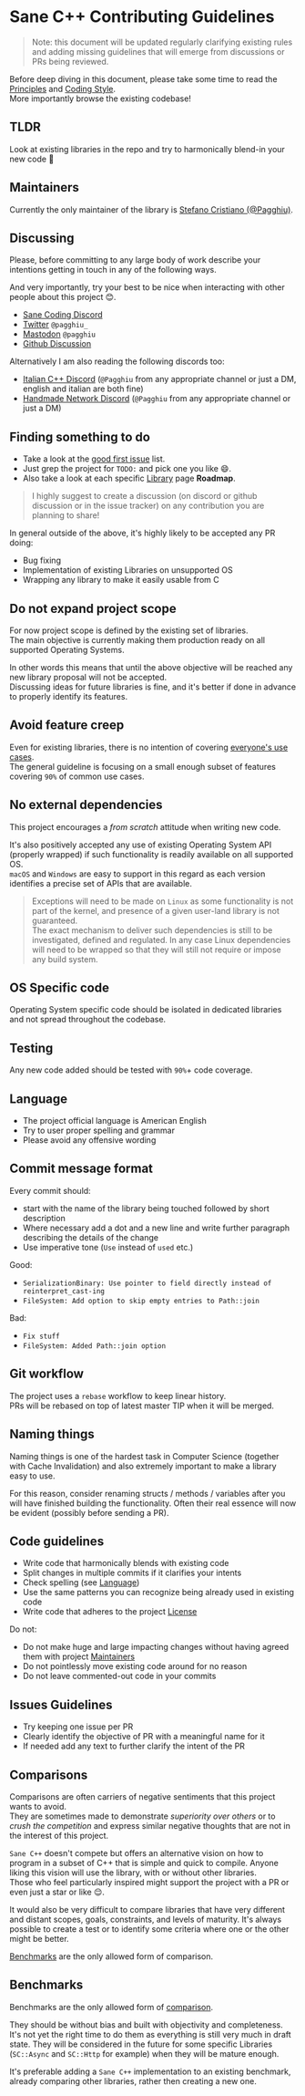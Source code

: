# Sane C++ Contributing Guidelines

> Note: this document will be updated regularly clarifying existing rules and adding missing guidelines that will emerge from discussions or PRs being reviewed.

Before deep diving in this document, please take some time to read the [Principles](https://pagghiu.github.io/SaneCppLibraries/page_principles.html) and [Coding Style](Documentation/CodingStyle.md).  
More importantly browse the existing codebase!

## TLDR

Look at existing libraries in the repo and try to harmonically blend-in your new code 🙂

## Maintainers

Currently the only maintainer of the library is [Stefano Cristiano (@Pagghiu)](http://github.com/pagghiu).

## Discussing

Please, before committing to any large body of work describe your intentions getting in touch in any of the following ways.

And very importantly, try your best to be nice when interacting with other people about this project 😊.

- [Sane Coding Discord](https://discord.gg/SDyJFR8N)
- [Twitter](https://twitter.com/pagghiu_) `@pagghiu_`
- [Mastodon](https://mastodon.gamedev.place/@pagghiu) `@pagghiu`
- [Github Discussion](https://github.com/Pagghiu/SaneCppLibraries/discussions)

Alternatively I am also reading the following discords too:
- [Italian C++ Discord](https://discord.gg/GPATr8QxfS) (`@Pagghiu` from any appropriate channel or just a DM, english and italian are both fine)
- [Handmade Network Discord](https://discord.gg/hmn) (`@Pagghiu` from any appropriate channel or just a DM)

## Finding something to do

- Take a look at the [good first issue](https://github.com/Pagghiu/SaneCppLibraries/issues?q=is%3Aissue+is%3Aopen+label%3A%22good+first+issue%22) list.
- Just grep the project for `TODO:` and pick one you like 😄.  
- Also take a look at each specific [Library](https://pagghiu.github.io/SaneCppLibraries/libraries.html) page **Roadmap**.  


> I highly suggest to create a discussion (on discord or github discussion or in the issue tracker) on any contribution you are planning to share!

In general outside of the above, it's highly likely to be accepted any PR doing:

- Bug fixing
- Implementation of existing Libraries on unsupported OS
- Wrapping any library to make it easily usable from C

## Do not expand project scope

For now project scope is defined by the existing set of libraries.  
The main objective is currently making them production ready on all supported Operating Systems.

In other words this means that until the above objective will be reached any new library proposal will not be accepted.  
Discussing ideas for future libraries is fine, and it's better if done in advance to properly identify its features.

## Avoid feature creep

Even for existing libraries, there is no intention of covering [everyone's use cases](https://xkcd.com/927/).  
The general guideline is focusing on a small enough subset of features covering `90%` of common use cases.

## No external dependencies

This project encourages a _from scratch_ attitude when writing new code.

It's also positively accepted any use of existing Operating System API (properly wrapped) if such functionality is readily available on all supported OS.  
`macOS` and `Windows` are easy to support in this regard as each version identifies a precise set of APIs that are available.

> Exceptions will need to be made on `Linux` as some functionality is not part of the kernel, and presence of a given user-land library is not guaranteed.  
The exact mechanism to deliver such dependencies is still to be investigated,  defined and regulated.
In any case Linux dependencies will need to be wrapped so that they will still not require or impose any build system. 

## OS Specific code

Operating System specific code should be isolated in dedicated libraries and not spread throughout the codebase.

## Testing

Any new code added should be tested with `90%`+ code coverage.

## Language

- The project official language is American English
- Try to user proper spelling and grammar
- Please avoid any offensive wording

## Commit message format

Every commit should:
- start with the name of the library being touched followed by short description
- Where necessary add a dot and a new line and write further paragraph describing the details of the change
- Use imperative tone (`Use` instead of `used` etc.)

Good:
- `SerializationBinary: Use pointer to field directly instead of reinterpret_cast-ing`
- `FileSystem: Add option to skip empty entries to Path::join`

Bad:
- `Fix stuff`
- `FileSystem: Added Path::join option`

## Git workflow

The project uses a `rebase` workflow to keep linear history.  
PRs will be rebased on top of latest master TIP when it will be merged.

## Naming things

Naming things is one of the hardest task in Computer Science (together with Cache Invalidation) and also extremely important to make a library easy to use.  

For this reason, consider renaming structs / methods / variables after you will have finished building the functionality.
Often their real essence will now be evident (possibly before sending a PR).

## Code guidelines

- Write code that harmonically blends with existing code
- Split changes in multiple commits if it clarifies your intents
- Check spelling (see [Language](#language))
- Use the same patterns you can recognize being already used in existing code
- Write code that adheres to the project [License](License.txt)

Do not:
- Do not make huge and large impacting changes without having agreed them with project [Maintainers](#maintainers)
- Do not pointlessly move existing code around for no reason
- Do not leave commented-out code in your commits

## Issues Guidelines

- Try keeping one issue per PR
- Clearly identify the objective of PR with a meaningful name for it
- If needed add any text to further clarify the intent of the PR

## Comparisons

Comparisons are often carriers of negative sentiments that this project wants to avoid.  
They are sometimes made to demonstrate _superiority over others_ or to _crush the competition_ and express similar negative thoughts that are not in the interest of this project. 

`Sane C++` doesn't compete but offers an alternative vision on how to program in a subset of C++ that is simple and quick to compile. Anyone liking this vision will use the library, with or without other libraries.  
Those who feel particularly inspired might support the project with a PR or even just a star or like 😌.

It would also be very difficult to compare libraries that have very different and distant scopes, goals, constraints, and levels of maturity.
It's always possible to create a test or to identify some criteria where one or the other might be better.

[Benchmarks](#benchmarks) are the only allowed form of comparison.

## Benchmarks

Benchmarks are the only allowed form of [comparison](#comparisons).

They should be without bias and built with objectivity and completeness.  
It's not yet the right time to do them as everything is still very much in draft state.
They will be considered in the future for some specific Libraries (`SC::Async` and `SC::Http` for example) when they will be mature enough.

It's preferable adding a `Sane C++` implementation to an existing benchmark, already comparing other libraries, rather then creating a new one.